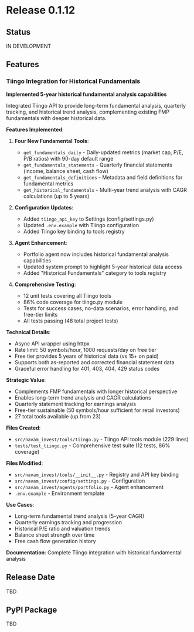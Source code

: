 # Release 0.1.12

## Status
IN DEVELOPMENT

## Features

### Tiingo Integration for Historical Fundamentals

**Implemented 5-year historical fundamental analysis capabilities**

Integrated Tiingo API to provide long-term fundamental analysis, quarterly tracking, and historical trend analysis, complementing existing FMP fundamentals with deeper historical data.

**Features Implemented**:

1. **Four New Fundamental Tools**:
   - `get_fundamentals_daily` - Daily-updated metrics (market cap, P/E, P/B ratios) with 90-day default range
   - `get_fundamentals_statements` - Quarterly financial statements (income, balance sheet, cash flow)
   - `get_fundamentals_definitions` - Metadata and field definitions for fundamental metrics
   - `get_historical_fundamentals` - Multi-year trend analysis with CAGR calculations (up to 5 years)

2. **Configuration Updates**:
   - Added `tiingo_api_key` to Settings (config/settings.py)
   - Updated `.env.example` with Tiingo configuration
   - Added Tiingo key binding to tools registry

3. **Agent Enhancement**:
   - Portfolio agent now includes historical fundamental analysis capabilities
   - Updated system prompt to highlight 5-year historical data access
   - Added "Historical Fundamentals" category to tools registry

4. **Comprehensive Testing**:
   - 12 unit tests covering all Tiingo tools
   - 86% code coverage for tiingo.py module
   - Tests for success cases, no-data scenarios, error handling, and free-tier limits
   - All tests passing (48 total project tests)

**Technical Details**:
- Async API wrapper using httpx
- Rate limit: 50 symbols/hour, 1000 requests/day on free tier
- Free tier provides 5 years of historical data (vs 15+ on paid)
- Supports both as-reported and corrected financial statement data
- Graceful error handling for 401, 403, 404, 429 status codes

**Strategic Value**:
- Complements FMP fundamentals with longer historical perspective
- Enables long-term trend analysis and CAGR calculations
- Quarterly statement tracking for earnings analysis
- Free-tier sustainable (50 symbols/hour sufficient for retail investors)
- 27 total tools available (up from 23)

**Files Created**:
- `src/navam_invest/tools/tiingo.py` - Tiingo API tools module (229 lines)
- `tests/test_tiingo.py` - Comprehensive test suite (12 tests, 86% coverage)

**Files Modified**:
- `src/navam_invest/tools/__init__.py` - Registry and API key binding
- `src/navam_invest/config/settings.py` - Configuration
- `src/navam_invest/agents/portfolio.py` - Agent enhancement
- `.env.example` - Environment template

**Use Cases**:
- Long-term fundamental trend analysis (5-year CAGR)
- Quarterly earnings tracking and progression
- Historical P/E ratio and valuation trends
- Balance sheet strength over time
- Free cash flow generation history

**Documentation**: Complete Tiingo integration with historical fundamental analysis

## Release Date
TBD

## PyPI Package
TBD
